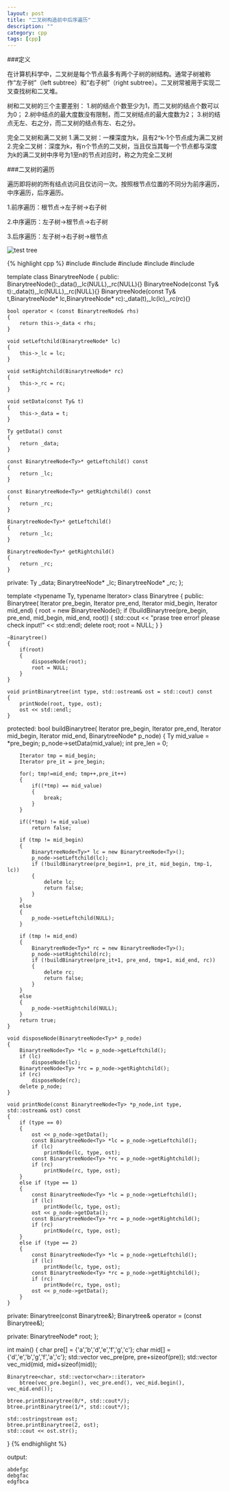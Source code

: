 ```yaml
---
layout: post
title: "二叉树构造前中后序遍历"
description: ""
category: cpp 
tags: [cpp]
---
```


###定义

在计算机科学中，二叉树是每个节点最多有两个子树的树结构。通常子树被称作“左子树”（left subtree）和“右子树”（right subtree）。二叉树常被用于实现二叉查找树和二叉堆。

树和二叉树的三个主要差别：
1.树的结点个数至少为1，而二叉树的结点个数可以为0；
2.树中结点的最大度数没有限制，而二叉树结点的最大度数为2；
3.树的结点无左、右之分，而二叉树的结点有左、右之分。


完全二叉树和满二叉树
1.满二叉树：一棵深度为k，且有2^k-1个节点成为满二叉树
2.完全二叉树：深度为k，有n个节点的二叉树，当且仅当其每一个节点都与深度为k的满二叉树中序号为1至n的节点对应时，称之为完全二叉树

###二叉树的遍历

遍历即将树的所有结点访问且仅访问一次。按照根节点位置的不同分为前序遍历，中序遍历，后序遍历。

1.前序遍历：根节点->左子树->右子树

2.中序遍历：左子树->根节点->右子树

3.后序遍历：左子树->右子树->根节点

![test tree](/assets/pic/tree.gif)


{% highlight cpp %}
#include <iostream>
#include <iterator>
#include <vector>
#include <algorithm>
#include <sstream>

template <typename Ty>
class BinarytreeNode
{
public:
    BinarytreeNode():_data(),_lc(NULL),_rc(NULL){}
    BinarytreeNode(const Ty& t):_data(t),_lc(NULL),_rc(NULL){}
    BinarytreeNode(const Ty& t,BinarytreeNode* lc,BinarytreeNode* rc):_data(t),_lc(lc),_rc(rc){}


    bool operator < (const BinarytreeNode& rhs)
    {
        return this->_data < rhs;
    }

    void setLeftchild(BinarytreeNode* lc)
    {
        this->_lc = lc;
    }

    void setRightchild(BinarytreeNode* rc)
    {
        this->_rc = rc;
    }

    void setData(const Ty& t)
    {
        this->_data = t;
    }

    Ty getData() const
    {
        return _data;
    }

    const BinarytreeNode<Ty>* getLeftchild() const
    {
        return _lc;
    }

    const BinarytreeNode<Ty>* getRightchild() const
    {
        return _rc;
    }

    BinarytreeNode<Ty>* getLeftchild()
    {
        return _lc;
    }

    BinarytreeNode<Ty>* getRightchild()
    {
        return _rc;
    }
private:
    Ty _data;
    BinarytreeNode<Ty>* _lc;
    BinarytreeNode<Ty>* _rc;
};


template <typename Ty, typename Iterator>
class Binarytree
{
public:
    Binarytree(
        Iterator pre_begin,
        Iterator pre_end,
        Iterator mid_begin,
        Iterator mid_end)
    {
        root = new BinarytreeNode<Ty>();
        if (!buildBinarytree(pre_begin, pre_end, mid_begin, mid_end, root))
        {
            std::cout << "prase tree error! please check input!" << std::endl;
            delete root;
            root = NULL;
        }
    }

    ~Binarytree()
    {
        if(root)
        {
            disposeNode(root);
            root = NULL;
        }
    }

    void printBinarytree(int type, std::ostream& ost = std::cout) const
    {
        printNode(root, type, ost);
        ost << std::endl;
    }
protected:
    bool buildBinarytree(
        Iterator pre_begin,
        Iterator pre_end,
        Iterator mid_begin,
        Iterator mid_end,
        BinarytreeNode<Ty>* p_node)
    {
        Ty mid_value = *pre_begin;
        p_node->setData(mid_value);
        int pre_len = 0;

        Iterator tmp = mid_begin;
        Iterator pre_it = pre_begin;

        for(; tmp!=mid_end; tmp++,pre_it++)
        {
            if((*tmp) == mid_value)
            {
                break;
            }
        }

        if((*tmp) != mid_value)
            return false;

        if (tmp != mid_begin)
        {
            BinarytreeNode<Ty>* lc = new BinarytreeNode<Ty>();
            p_node->setLeftchild(lc);
            if (!buildBinarytree(pre_begin+1, pre_it, mid_begin, tmp-1, lc))
            {
                delete lc;
                return false;
            }
        }
        else
        {
            p_node->setLeftchild(NULL);
        }

        if (tmp != mid_end)
        {
            BinarytreeNode<Ty>* rc = new BinarytreeNode<Ty>();
            p_node->setRightchild(rc);
            if (!buildBinarytree(pre_it+1, pre_end, tmp+1, mid_end, rc))
            {
                delete rc;
                return false;
            }
        }
        else
        {
            p_node->setRightchild(NULL);
        }
        return true;
    }

    void disposeNode(BinarytreeNode<Ty>* p_node)
    {
        BinarytreeNode<Ty> *lc = p_node->getLeftchild();
        if (lc)
            disposeNode(lc);
        BinarytreeNode<Ty> *rc = p_node->getRightchild();
        if (rc)
            disposeNode(rc);
        delete p_node;
    }

    void printNode(const BinarytreeNode<Ty> *p_node,int type, std::ostream& ost) const
    {
        if (type == 0)
        {
            ost << p_node->getData();
            const BinarytreeNode<Ty> *lc = p_node->getLeftchild();
            if (lc)
                printNode(lc, type, ost);
            const BinarytreeNode<Ty> *rc = p_node->getRightchild();
            if (rc)
                printNode(rc, type, ost);
        }
        else if (type == 1)
        {
            const BinarytreeNode<Ty> *lc = p_node->getLeftchild();
            if (lc)
                printNode(lc, type, ost);
            ost << p_node->getData();
            const BinarytreeNode<Ty> *rc = p_node->getRightchild();
            if (rc)
                printNode(rc, type, ost);
        }
        else if (type == 2)
        {
            const BinarytreeNode<Ty> *lc = p_node->getLeftchild();
            if (lc)
                printNode(lc, type, ost);
            const BinarytreeNode<Ty> *rc = p_node->getRightchild();
            if (rc)
                printNode(rc, type, ost);
            ost << p_node->getData();
        }
    }
private:
    Binarytree(const Binarytree&);
    Binarytree& operator = (const Binarytree&);

private:
    BinarytreeNode<Ty>* root;
};

int main()
{
    char pre[] = {'a','b','d','e','f','g','c'};
    char mid[] = {'d','e','b','g','f','a','c'};
    std::vector<char> vec_pre(pre, pre+sizeof(pre));
    std::vector<char> vec_mid(mid, mid+sizeof(mid));

    Binarytree<char, std::vector<char>::iterator> 
        btree(vec_pre.begin(), vec_pre.end(), vec_mid.begin(), vec_mid.end());

    btree.printBinarytree(0/*, std::cout*/);
    btree.printBinarytree(1/*, std::cout*/);

    std::ostringstream ost;
    btree.printBinarytree(2, ost);
    std::cout << ost.str();
}
{% endhighlight %}


output:

	abdefgc
	debgfac
	edgfbca



